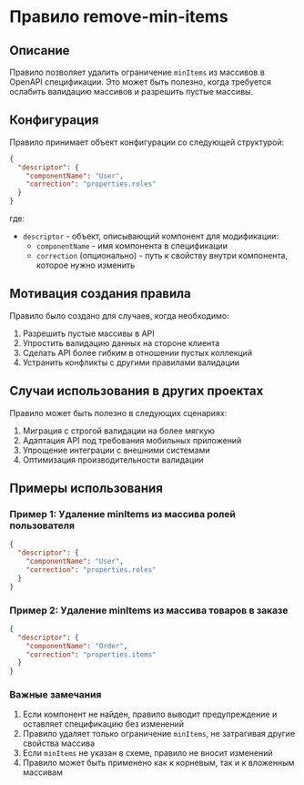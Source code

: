 # Правило remove-min-items

## Описание
Правило позволяет удалить ограничение `minItems` из массивов в OpenAPI спецификации. Это может быть полезно, когда требуется ослабить валидацию массивов и разрешить пустые массивы.

## Конфигурация
Правило принимает объект конфигурации со следующей структурой:

```json
{
  "descriptor": {
    "componentName": "User",
    "correction": "properties.roles"
  }
}
```

где:
- `descriptor` - объект, описывающий компонент для модификации:
  - `componentName` - имя компонента в спецификации
  - `correction` (опционально) - путь к свойству внутри компонента, которое нужно изменить

## Мотивация создания правила
Правило было создано для случаев, когда необходимо:
1. Разрешить пустые массивы в API
2. Упростить валидацию данных на стороне клиента
3. Сделать API более гибким в отношении пустых коллекций
4. Устранить конфликты с другими правилами валидации

## Случаи использования в других проектах
Правило может быть полезно в следующих сценариях:

1. Миграция с строгой валидации на более мягкую
2. Адаптация API под требования мобильных приложений
3. Упрощение интеграции с внешними системами
4. Оптимизация производительности валидации

## Примеры использования

### Пример 1: Удаление minItems из массива ролей пользователя
```json
{
  "descriptor": {
    "componentName": "User",
    "correction": "properties.roles"
  }
}
```

### Пример 2: Удаление minItems из массива товаров в заказе
```json
{
  "descriptor": {
    "componentName": "Order",
    "correction": "properties.items"
  }
}
```

### Важные замечания
1. Если компонент не найден, правило выводит предупреждение и оставляет спецификацию без изменений
2. Правило удаляет только ограничение `minItems`, не затрагивая другие свойства массива
3. Если `minItems` не указан в схеме, правило не вносит изменений
4. Правило может быть применено как к корневым, так и к вложенным массивам 